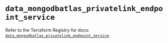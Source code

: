 # `data_mongodbatlas_privatelink_endpoint_service`

Refer to the Terraform Registry for docs: [`data_mongodbatlas_privatelink_endpoint_service`](https://registry.terraform.io/providers/mongodb/mongodbatlas/1.20.0/docs/data-sources/privatelink_endpoint_service).
